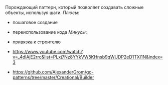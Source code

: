 Порождающий паттерн, который позволяет создавать сложные объекты, используя шаги.
*Плюсы*:
- пошаговое создание
- переиспользование кода
*Минусы*:
- привязка к строителю

- https://www.youtube.com/watch?v=_4dlAjE2rrc&list=PLxj7Nz8YYkVW5KHnsb9qWUDP2eD1TXl1N&index=3
- https://github.com/AlexanderGrom/go-patterns/tree/master/Creational/Builder